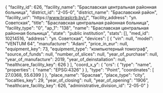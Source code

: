 {
    "facility_id": 626,
    "facility_name": "Браславская центральная районная больница",
    "district_id": "2-05-0",
    "district_name": "Браславский район",
    "facility_url": "https:\/\/www.braslcrb.by\/",
    "facility_address": "ул. Советская",
    "title": "Браславская центральная районная больница",
    "facility_type": "0",
    "ap_1": "138",
    "name": "Браславская центральная районная больница",
    "state": "public institution",
    "stats": [],
    "med_id": 10214516,
    "address": "ул. Советская",
    "devices": [
        {
            "vin": null,
            "model": "VENTUM 64",
            "manufacturer": "Adani",
            "price_in_eur": null,
            "equipment_key": 73,
            "equipment_type": "компьютерный томограф",
            "source_of_funds": null,
            "number_of_slices": null,
            "year_of_purchase": null,
            "year_of_manufacture": 2019,
            "year_of_deinstallation": null,
            "healthcare_facility_key": 626
        }
    ],
    "coord_x_y": {
        "crs": {
            "type": "name",
            "properties": {
                "name": "EPSG:4326"
            }
        },
        "type": "Point",
        "coordinates": [
            27.0368,
            55.6399
        ]
    },
    "place_name": "Браслав",
    "place_type": "city",
    "localties_key": 29,
    "year_of_closing": null,
    "year_of_opening": "1906",
    "healthcare_facility_key": 626,
    "administrative_division_id": "2-05-0"
}